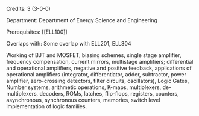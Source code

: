 Credits: 3 (3-0-0)

Department: Department of Energy Science and Engineering

Prerequisites: [[ELL100]]

Overlaps with: Some overlap with ELL201, ELL304

Working of BJT and MOSFET, biasing schemes, single stage amplifier, frequency compensation, current mirrors, multistage amplifiers; differential and operational amplifiers, negative and positive feedback, applications of operational amplifiers (integrator, differentiator, adder, subtractor, power amplifier, zero-crossing detectors, filter circuits, oscillators), Logic Gates, Number systems, arithmetic operations, K-maps, multiplexers, de-multiplexers, decoders, ROMs, latches, flip-flops, registers, counters, asynchronous, synchronous counters, memories, switch level implementation of logic families.